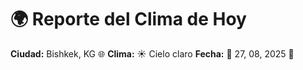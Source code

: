 # 🌍 Reporte del Clima de Hoy

**Ciudad:** Bishkek, KG 🌐
**Clima:** ☀️ Cielo claro
**Fecha:** 📅 27, 08, 2025 🚀
